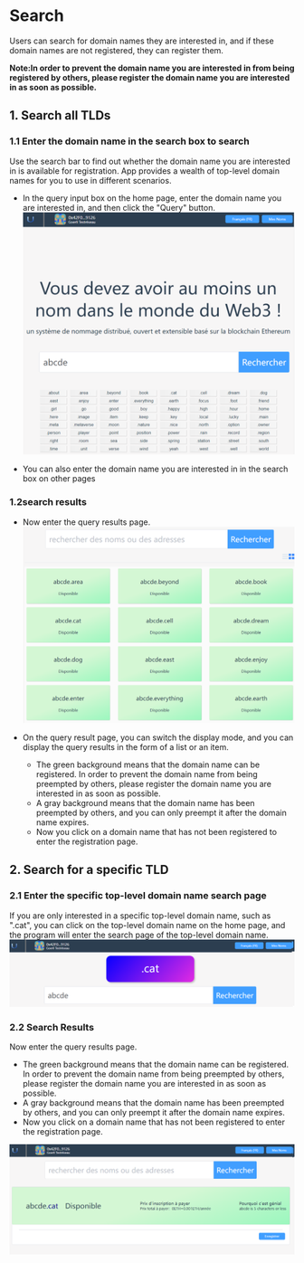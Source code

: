 # Search

Users can search for domain names they are interested in, and if these domain names are not registered, they can register them.

**Note:In order to prevent the domain name you are interested in from being registered by others, please register the domain name you are interested in as soon as possible.**

## 1. Search all TLDs

### 1.1 Enter the domain name in the search box to search
Use the search bar to find out whether the domain name you are interested in is available for registration. App provides a wealth of top-level domain names for you to use in different scenarios.




- In the query input box on the home page, enter the domain name you are interested in, and then click the "Query" button.
![alt search](../../.vuepress/public/images/search/fr/search_0.png)

- You can also enter the domain name you are interested in in the search box on other pages

### 1.2search results

- Now enter the query results page.
![alt search](../../.vuepress/public/images/search/fr/search_1.png)

- On the query result page, you can switch the display mode, and you can display the query results in the form of a list or an item.
  - The green background means that the domain name can be registered. In order to prevent the domain name from being preempted by others, please register the domain name you are interested in as soon as possible.
  - A gray background means that the domain name has been preempted by others, and you can only preempt it after the domain name expires.
  - Now you click on a domain name that has not been registered to enter the registration page.

## 2. Search for a specific TLD

### 2.1 Enter the specific top-level domain name search page

If you are only interested in a specific top-level domain name, such as ".cat", you can click on the top-level domain name on the home page, and the program will enter the search page of the top-level domain name.
![alt search](../../.vuepress/public/images/search/fr/search_2.png)

### 2.2 Search Results

Now enter the query results page.

- The green background means that the domain name can be registered. In order to prevent the domain name from being preempted by others, please register the domain name you are interested in as soon as possible.
- A gray background means that the domain name has been preempted by others, and you can only preempt it after the domain name expires.
- Now you click on a domain name that has not been registered to enter the registration page.

![alt search](../../.vuepress/public/images/search/fr/search_3.png)